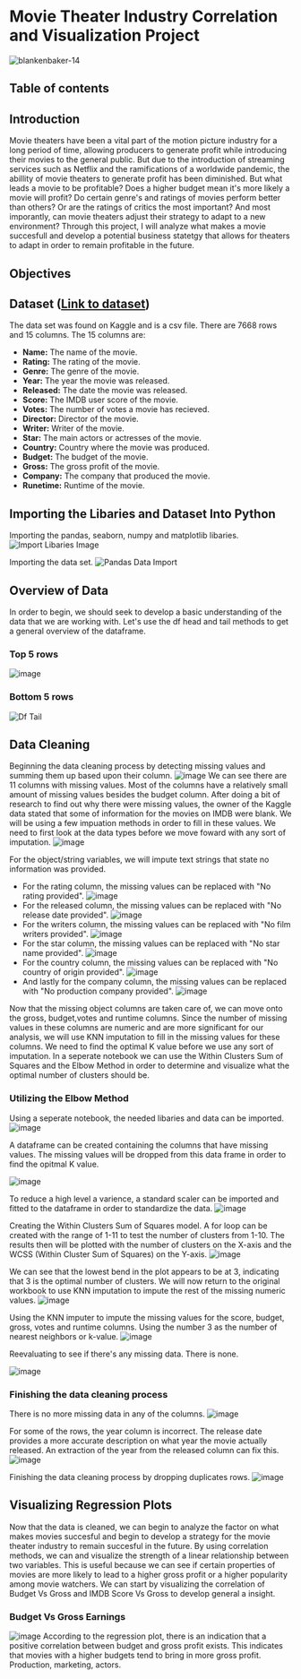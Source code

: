 # Movie Theater Industry Correlation and Visualization Project


![blankenbaker-14](https://user-images.githubusercontent.com/115194266/211164070-aa772601-c268-49c7-aa1c-1e6de74502e3.jpg)
## Table of contents
## Introduction
Movie theaters have been a vital part of the motion picture industry for a long period of time, allowing producers to generate profit while introducing their movies to the general public. But due to the introduction of streaming services such as Netflix and the ramifications of a worldwide pandemic, the abillity of movie theaters to generate profit has been diminished. But what leads a movie to be profitable? Does a higher budget mean it's more likely a movie will profit? Do certain genre's and ratings of movies perform better than others? Or are the ratings of critics the most important? And most imporantly, can movie theaters adjust their strategy to adapt to a new environment? Through this project, I will analyze what makes a movie succesfull and develop a potential business statetgy that allows for theaters to adapt in order to remain profitable in the future. 

## Objectives

## Dataset ([Link to dataset](https://www.kaggle.com/datasets/danielgrijalvas/movies))
The data set was found on Kaggle and is a csv file. There are 7668 rows and 15 columns. The 15 columns are:
* **Name:** The name of the movie.
* **Rating:** The rating of the movie.
* **Genre:** The genre of the movie.
* **Year:** The year the movie was released.
* **Released:** The date the movie was released.
* **Score:** The IMDB user score of the movie.
* **Votes:** The number of votes a movie has recieved.
* **Director:** Director of the movie.
* **Writer:** Writer of the movie.
* **Star:** The main actors or actresses of the movie.
* **Country:** Country where the movie was produced.
* **Budget:** The budget of the movie.
* **Gross:** The gross profit of the movie.
* **Company:** The company that produced the movie.
* **Runetime:** Runtime of the movie.

## Importing the Libaries and Dataset Into Python
Importing the pandas, seaborn, numpy and matplotlib libaries. 
![Import Libaries Image](https://user-images.githubusercontent.com/115194266/211173986-a20effb5-10a5-4a46-bd06-3a8c95e85f7c.JPG)

Importing the data set.
![Pandas Data Import](https://user-images.githubusercontent.com/115194266/211174190-bd309ce2-8f29-4127-942d-1bc6fbd5573e.JPG)

## Overview of Data
In order to begin, we should seek to develop a basic understanding of the data that we are working with. Let's use the df head and tail methods to get a general overview of the dataframe. 
### Top 5 rows
![image](https://user-images.githubusercontent.com/115194266/211916457-1d0d36ee-f973-4e41-aada-8be02e4e433b.png)
### Bottom 5 rows
![Df Tail](https://user-images.githubusercontent.com/115194266/211174541-fab3bd72-51e2-4408-9600-b6af85bec25b.JPG)

## Data Cleaning
Beginning the data cleaning process by detecting missing values and summing them up based upon their column. 
![image](https://user-images.githubusercontent.com/115194266/211684627-fbcaacf2-343d-4608-b3b5-0d78198ea77e.png)
We can see there are 11 columns with missing values. Most of the columns have a relatively small amount of missing values besides the budget column. After doing a bit of research to find out why there were missing values, the owner of the Kaggle data stated that some of information for the movies on IMDB were blank. We will be using a few impuation methods in order to fill in these values. We need to first look at the data types before we move foward with any sort of imputation. 
![image](https://user-images.githubusercontent.com/115194266/211686216-52ae2ac4-15c6-4655-b78f-ad343df6b2da.png)

For the object/string variables, we will impute text strings that state no information was provided.
* For the rating column, the missing values can be replaced with "No rating provided".
![image](https://user-images.githubusercontent.com/115194266/211686877-f594635f-8d89-47cc-ad7a-44011eafdb0e.png)
* For the released column, the missing values can be replaced with "No release date provided".
![image](https://user-images.githubusercontent.com/115194266/211687681-4e1c2ba2-3774-4fa5-8b1f-41fd8cf5c7df.png)
* For the writers column, the missing values can be replaced with "No film writers provided".
![image](https://user-images.githubusercontent.com/115194266/211687627-971c3d60-ca9b-41d2-93b2-faf24ab3bcff.png)
* For the star column, the missing values can be replaced with "No star name provided".
![image](https://user-images.githubusercontent.com/115194266/211687843-e01c053a-6c16-4333-bcb3-f4b615f74615.png)
* For the country column, the missing values can be replaced with "No country of origin provided".
![image](https://user-images.githubusercontent.com/115194266/211916613-dc5a0884-5b3e-441b-b61e-0d7a34756c98.png)
* And lastly for the company column, the missing values can be replaced with "No production company provided".
![image](https://user-images.githubusercontent.com/115194266/211916657-9ac5149c-24a5-4de3-84dd-1b6c2876a20c.png)

Now that the missing object columns are taken care of, we can move onto the gross, budget,votes and runtime columns. Since the number of missing values in these columns are numeric and are more significant for our analysis, we will use KNN imputation to fill in the missing values for these columns. We need to find the optimal K value before we use any sort of imputation. In a seperate notebook we can use the Within Clusters Sum of Squares and the Elbow Method in order to determine and visualize what the optimal number of clusters should be.

### Utilizing the Elbow Method
Using a seperate notebook, the needed libaries and data can be imported.
![image](https://user-images.githubusercontent.com/115194266/212750593-ee7bcece-6b77-4c19-94f9-ff5851c6af3e.png)

A dataframe can be created containing the columns that have missing values. The missing values will be dropped from this data frame in order to find the opitmal K value.

![image](https://user-images.githubusercontent.com/115194266/212750920-4fc9d30c-9509-413d-b03d-770d4000a8c2.png)

To reduce a high level a varience, a standard scaler can be imported and fitted to the dataframe in order to standardize the data.
![image](https://user-images.githubusercontent.com/115194266/212751373-cc420a39-8d67-469e-a223-6df71a979f80.png)

Creating the Within Clusters Sum of Squares model. A for loop can be created with the range of 1-11 to test the number of clusters from 1-10. The results then will be plotted with the number of clusters on the X-axis and the WCSS (Within Cluster Sum of Squares) on the Y-axis.
![image](https://user-images.githubusercontent.com/115194266/212753178-e3244bc5-841a-4bb4-af20-4320a859ecee.png)

We can see that the lowest bend in the plot appears to be at 3, indicating that 3 is the optimal number of clusters. We will now return to the original workbook to use KNN imputation to impute the rest of the missing numeric values.
![image](https://user-images.githubusercontent.com/115194266/212753418-7b31e950-b856-4896-af06-ddf8bf5e75f0.png)

Using the KNN imputer to impute the missing values for the score, budget, gross, votes and runtime columns. Using the number 3 as the number of nearest neighbors or k-value.
![image](https://user-images.githubusercontent.com/115194266/212753911-0798f12b-2125-48cd-9964-b44cbc0bff31.png)

Reevaluating to see if there's any missing data. There is none.

![image](https://user-images.githubusercontent.com/115194266/212754150-3392feb5-5b98-4a17-b37d-821b94777fe4.png)


### Finishing the data cleaning process
There is no more missing data in any of the columns. 
![image](https://user-images.githubusercontent.com/115194266/211926177-1fe243b9-2acf-48b7-9dd7-b7d621312b5b.png)

For some of the rows, the year column is incorrect. The release date provides a more accurate description on what year the movie actually released. An extraction of the year from the released column can fix this.
![image](https://user-images.githubusercontent.com/115194266/212426983-4f4f8582-a728-4ef2-9340-5522951f08a3.png)

Finishing the data cleaning process by dropping duplicates rows.
![image](https://user-images.githubusercontent.com/115194266/212426701-68f4d554-f6de-4be0-ad71-21056e6c5e6a.png)

## Visualizing Regression Plots
Now that the data is cleaned, we can begin to analyze the factor on what makes movies succesful and begin to develop a strategy for the movie theater industry to remain succesful in the future. By using correlation methods, we can and visualize the strength of a linear relationship between two variables. This is useful because we can see if certain properties of movies are more likely to lead to a higher gross profit or a higher popularity among movie watchers. We can start by visualizing the correlation of Budget Vs Gross and IMDB Score Vs Gross to develop general a insight.

### Budget Vs Gross Earnings
![image](https://user-images.githubusercontent.com/115194266/212206526-3c54c5f8-7049-4b3b-a769-eefcf1b3f8c9.png)
According to the regression plot, there is an indication that a positive correlation between budget and gross profit exists. This indicates that movies with a higher budgets tend to bring in more gross profit. Production, marketing, actors.



